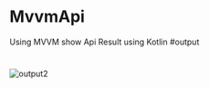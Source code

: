 # MvvmApi
Using MVVM show Api Result using Kotlin
#output

#
![output2](https://user-images.githubusercontent.com/79593314/212464076-4bca23b2-868d-4135-b1d0-bd0ac3232072.png)
